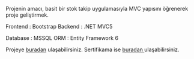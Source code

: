 Projenin amacı, basit bir stok takip uygulamasıyla MVC yapısını öğrenerek proje geliştirmek.

<p>Frontend : Bootstrap Backend  : .NET MVC5 <p>
<p>Database : MSSQL ORM : Entity Framework 6 </p>

Projeye <a href="https://www.udemy.com/course/mvc5-ile-sifirdan-adim-adim-web-projesi-gelistirme/" >buradan</a> ulaşabilirsiniz.
Sertifikama ise <a href="https://www.udemy.com/certificate/UC-8ee1c1e3-f059-417c-9d1e-265025739257/">buradan </a> ulaşabilirsiniz.
